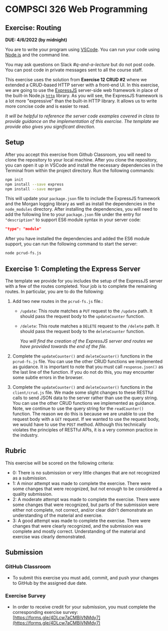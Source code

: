 # COMPSCI 326 Web Programming

## Exercise: Routing

**DUE: 4/6/2022 (by midnight)**

You are to write your program using [VSCode](https://code.visualstudio.com/). You can run your code using [Node.js](https://nodejs.org/en/) and the command line.

You may ask questions on Slack _#q-and-a-lecture_ but do not post code. You can post code in private messages sent to all the course staff.

This exercise uses the solution from **Exercise 12 CRUD #2** where we extended a CRUD-based HTTP server with a front-end UI. In this exercise, we are going to use the [ExpressJS](https://expressjs.com/) server-side web framework in place of the built-in Node.js [`http`](https://nodejs.org/api/http.html) library. As you will see, the ExpressJS framework is a lot more "expressive" than the built-in HTTP library. It allows us to write more concise code and is easier to read.

_It will be helpful to reference the server code examples covered in class to provide guidance on the implementation of this exercise. The template we provide also gives you significant direction._

## Setup

After you accept this exercise from Github Classroom, you will need to clone the repository to your local machine. After you clone the repository, you can open it up in VSCode and install the necessary dependencies in the Terminal from within the project directory. Run the following commands:

```bash
npm init
npm install --save express
npm install --save morgan
```

This will update your `package.json` file to include the ExpressJS framework and the Morgan logging library as well as install the dependencies in the `node_modules` directory. After installing the dependencies, you will need to add the following line to your `package.json` file under the entry for `"description"` to support ES6 module syntax in your server code:

```json
"type": "module"
```

After you have installed the dependencies and added the ES6 module support, you can run the following command to start the server:

```bash
node pcrud-fs.js
```

## Exercise 1: Completing the Express Server

The template we provide for you includes the setup of the ExpressJS server with a few of the routes completed. Your job is to complete the remaining routes. In particular, you are to do the following:

1. Add two new routes in the `pcrud-fs.js` file.:

   - `/update`: This route matches a `PUT` request to the `/update` path. It should pass the request body to the `updateCounter` function.

   - `/delete`: This route matches a `DELETE` request to the `/delete` path. It should pass the request body to the `deleteCounter` function.

     _You will find the creation of the ExpressJS server and routes we have provided towards the end of the file._

2. Complete the `updateCounter()` and `deleteCounter()` functions in the `pcrud-fs.js` file. You can use the other CRUD functions we implemented as guidance. It is important to note that you must call `response.json()` as the last line of the function. If you do not do this, you may encounter some subtle errors in the browser.

3. Complete the `updateCounter()` and `deleteCounter()` functions in the `client/crud.js` file. We made some slight changes to these RESTful calls to send JSON data to the server rather than use the query string. You can use the other CRUD functions we implemented as guidance. Note, we continue to use the query string for the `readCounter()` function. The reason we do this is because we are unable to use the request body with a `GET` request. If we wanted to use the request body, we would have to use the `POST` method. Although this technically violates the principles of RESTful APIs, it is a very common practice in the industry.

## Rubric

This exercise will be scored on the following criteria:

- 0: There is no submission or very little changes that are not recognized as a submission.
- 1: A minor attempt was made to complete the exercise. There were some changes that were recognized, but not enough to be considered a quality submission.
- 2: A moderate attempt was made to complete the exercise. There were some changes that were recognized, but parts of the submission were either not complete, not correct, and/or clear didn't demonstrate an understanding of the material and exercise.
- 3: A good attempt was made to complete the exercise. There were changes that were clearly recognized, and the submission was complete and mostly correct. Understanding of the material and exercise was clearly demonstrated.

## Submission

### GitHub Classroom

- To submit this exercise you must add, commit, and push your changes to GitHub by the assigned due date.

### Exercise Survey

- In order to receive credit for your submission, you must complete the corresponding exercise survey: [https://forms.gle/4DLcw7aCMBiVNMdy7](https://forms.gle/4DLcw7aCMBiVNMdy7)
